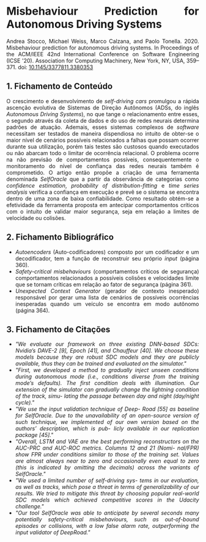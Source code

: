 <div align="justify">

# Misbehaviour Prediction for Autonomous Driving Systems

Andrea Stocco, Michael Weiss, Marco Calzana, and Paolo Tonella. 2020. Misbehaviour prediction for autonomous driving systems. In Proceedings of the ACM/IEEE 42nd International Conference on Software Engineering (ICSE '20). Association for Computing Machinery, New York, NY, USA, 359–371. doi: [10.1145/3377811.3380353](https://doi.org/10.1145/3377811.3380353)

## 1. Fichamento de Conteúdo

O crescimento e desenvolvimento de *self-driving cars* promulgou a rápida ascenção evolutiva de Sistemas de Direção Autônomos (ADSs, do inglês *Autonomous Driving Systems*), no que tange o relacionamento entre esses, o segundo através da coleta de dados e do uso de redes neurais determina padrões de atuação. Ademais, esses sistemas complexos de *software* necessitam ser testados de maneira dispendiosa no intuito de obter-se o maior nível de cenários possíveis relacionados a falhas que possam ocorrer durante sua utilização, porém tais testes são custosos quando executados ou não abarcam todo o limitar de ocorrência relacional. O problema ocorre na não previsão de comportamentos possíveis, consequentemente o monitoramento do nível de confiança das redes neurais também é comprometido. O artigo então propõe a criação de uma ferramenta denominada *SelfOracle* que a partir da observância de categorias como *confidence estimation*, *probability of distribution-fitting* e *time series analysis* verifica a confiança em execução e prevê se o sistema se encontra dentro de uma zona de baixa confiabilidade. Como resultado obtém-se a efetividade da ferramenta proposta em antecipar comportamentos críticos com o intuito de validar maior segurança, seja em relação a limites de velocidade ou colisões.


## 2. Fichamento Bibliográfico 

* _Autoencoders_ (Auto-codificadores) composto por um codificador e um decodificador, tem a função de reconstruir seu próprio *input* (página 360).
* _Safety-critical misbehaviours_ (comportamentos críticos de segurança) comportamentos relacionados a possíveis colisões e velocidades limite que se tornam críticas em relação ao fator de segurança (página 361).
* _Unexpected Context Generator_ (gerador de contexto inesperado) responsável por gerar uma lista de cenários de possíveis ocorrências inesperadas quando um veículo se encontra em modo autônomo (página 364).

## 3. Fichamento de Citações 

* _"We evaluate our framework on three existing DNN-based SDCs: Nvidia’s DAVE-2 [9], Epoch [41], and Chauffeur [40]. We choose these models because they are robust SDC models and they are publicly available, thus they can be trained and evaluated on the simulator."_
* _"First, we developed a method to gradually inject unseen conditions during autonomous mode (i.e., conditions diverse from the training mode’s defaults). The first condition deals with illumination. Our extension of the simulator can gradually change the lightning condition of the track, simu- lating the passage between day and night (day/night cycle)."_
* _"We use the input validation technique of Deep- Road [55] as baseline for SelfOracle. Due to the unavailability of an open-source version of such technique, we implemented of our own version based on the authors’ description, which is pub- licly available in our replication package [45]."_
* _"Overall, LSTM and VAE are the best performing reconstructors on the AUC-PRC and AUC-ROC metrics. Columns 12 and 21 (Nomi- nal/FPR) show FPR under conditions similar to those of the training set. Values are almost always near to zero and occasionally even equal to zero (this is indicated by omitting the decimals) across the variants of SelfOracle."_
* _"We used a limited number of self-driving sys- tems in our evaluation, as well as tracks, which pose a threat in terms of generalizability of our results. We tried to mitigate this threat by choosing popular real-world SDC models which achieved competitive scores in the Udacity challenge."_
* _"Our tool SelfOracle was able to anticipate by several seconds many potentially safety-critical misbehaviours, such as out-of-bound episodes or collisions, with a low false alarm rate, outperforming the input validator of DeepRoad."_

<duv>